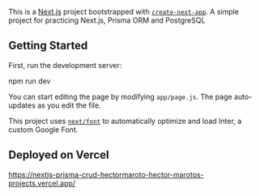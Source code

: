 This is a [Next.js](https://nextjs.org/) project bootstrapped with [`create-next-app`](https://github.com/vercel/next.js/tree/canary/packages/create-next-app).
A simple project for practicing Next.js, Prisma ORM and PostgreSQL

## Getting Started

First, run the development server:

npm run dev

You can start editing the page by modifying `app/page.js`. The page auto-updates as you edit the file.

This project uses [`next/font`](https://nextjs.org/docs/basic-features/font-optimization) to automatically optimize and load Inter, a custom Google Font.

## Deployed on Vercel
https://nextjs-prisma-crud-hectormaroto-hector-marotos-projects.vercel.app/
